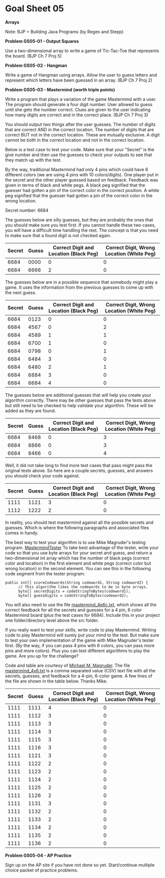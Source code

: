 # Goal Sheet 05

**Arrays**

Note: BJP = Building Java Programs (by Reges and Stepp)

**Problem GS05-01 - Output Squares**

Use a two-dimensional array to write a game of Tic-Tac-Toe that represents the board.  (BJP Ch 7 Proj 5)

**Problem GS05-02 - Hangman**

Write a game of Hangman using arrays.  Allow the user to guess letters and represent which letters have been guessed in an array.  (BJP Ch 7 Proj 2)

**Problem GS05-03 - Mastermind (worth triple points)**

Write a program that plays a variation of the game Mastermind with a user.  The program should generate a four digit number.  User allowed to guess until she gets the number correct.  Clues are given to the user indicating how many digits are correct and in the correct place.  (BJP Ch 7 Proj 3)

You should output two things after the user guesses.  The number of digits that are correct AND in the correct location.  The number of digits that are correct BUT not in the correct location.  These are mutually exclusive.  A digit cannot be both in the correct location and not in the correct location.

Below is a test case to test your code.  Make sure that your "Secret" is the give number and then use the guesses to check your outputs to see that they match up with the test.

By the way, traditional Mastermind had only 4 pins which could have 6 different colors (we are using 4 pins with 10 colors/digits).  One player put in the secret and the other player guessed based on feedback.  Feedback was given in terms of black and white pegs.  A black peg signified that the guesser had gotten a pin of the correct color in the correct position.  A white peg signified that the guesser had gotten a pin of the correct color in the wrong location.

Secret number: 6684

The guesses below are silly guesses, but they are probably the ones that you should make sure you test first.  If you cannot handle these two cases, you will have a difficult time handling the rest.  The concept is that you need to make sure that a found digit is not checked again.

Secret | Guess | Correct Digit and Location (Black Peg) | Correct Digit, Wrong Location (White Peg)
------ | ----- | -------------------------------------- | -----------------------------------------
6684 | 0000 | 0 | 0
6684 | 6666 | 2 | 0

The guesses below are in a possible sequence that somebody might play a game.  It uses the information from the previous guesses to come up with the next guess.

Secret | Guess | Correct Digit and Location (Black Peg) | Correct Digit, Wrong Location (White Peg)
------ | ----- | -------------------------------------- | -----------------------------------------
6684 | 0123 | 0 | 0
6684 | 4567 | 0 | 2
6684 | 4589 | 1 | 1
6684 | 6700 | 1 | 0
6684 | 0798 | 0 | 1
6684 | 6484 | 3 | 0
6684 | 6480 | 2 | 1
6684 | 6884 | 3 | 0
6684 | 6684 | 4 | 0

The guesses below are additional guesses that will help you create your algorithm correctly.  There may be other guesses that pass the tests above but still need to be checked to help validate your algorithm.  These will be added as they are found.

Secret | Guess | Correct Digit and Location (Black Peg) | Correct Digit, Wrong Location (White Peg)
------ | ----- | -------------------------------------- | -----------------------------------------
6684 | 8468 | 0 | 3
6684 | 8866 | 0 | 3
6684 | 8466 | 0 | 4

Well, it did not take long to find more test cases that pass might pass the original tests above.  So here are a couple secrets, guesses, and answers you should check your code against.

Secret | Guess | Correct Digit and Location (Black Peg) | Correct Digit, Wrong Location (White Peg)
------ | ----- | -------------------------------------- | -----------------------------------------
1111 | 1121 | 3 | 0
1112 | 1222 | 2 | 0

In reality, you should test mastermind against all the possible secrets and guesses.  Which is where the following paragraphs and associated files comes in handy.

The best way to test your algorithm is to use Mike Magruder's testing program.  [MastermindTester](https://github.com/MichaelTMiyoshi/JavaWithMiyoshi/blob/master/Problems/MastermindTester.java)  To take best advantage of the tester, write your code so that you use byte arrays for your secret and guess, and return a two-dimensional int array which has the number of black pegs (correct color and location) in the first element and white pegs (correct color but wrong location) in the second element.  You can see this in the following code segment from the tester program:

```
public int[] scoreCodewords(String codeword1, String codeword2) {
      // This algorithm likes the codewords to be in byte arrays.
      byte[] secretDigits = codeStringToBytes(codeword1);
      byte[] guessDigits = codeStringToBytes(codeword2);
```

You will also need to use the file [mastermind_4p6c.txt](https://github.com/MichaelTMiyoshi/JavaWithMiyoshi/blob/master/Problems/mastermind_4p6c.txt), which shows all the correct feedback for all the secrets and guesses for a 4 pin, 6 color Mastermind board (plus the test cases for 6684).  Include this in your project one folder/directory level above the src folder.

If you really want to test your skills, write code to play Mastermind.  Writing code to play Mastermind will surely put your mind to the test.  But make sure to test your own implementation of the game with Mike Magruder's tester first.  (By the way, if you can pass 4 pins with 6 colors, you can pass more pins and more colors).  Plus you can test different algorithms to play the game.  Are you up for the challenge?

Code and table are courtesy of [Michael M. Magruder](https://github.com/MikeMag).  The file [mastermind_4x6.txt](https://github.com/MichaelTMiyoshi/JavaWithMiyoshi/blob/master/Problems/mastermind_4x6.txt) is a comma separated value (CSV) text file with all the secrets, guesses, and feedback for a 4-pin, 6-color game.  A few lines of the file are shown in the table below.  Thanks Mike.

Secret | Guess | Correct Digit and Location (Black Peg) | Correct Digit, Wrong Location (White Peg)
------ | ----- | -------------------------------------- | -----------------------------------------
1111 | 1111 | 4 | 0
1111 | 1112 | 3 | 0
1111 | 1113 | 3 | 0
1111 | 1114 | 3 | 0
1111 | 1115 | 3 | 0
1111 | 1116 | 3 | 0
1111 | 1121 | 3 | 0
1111 | 1122 | 2 | 0
1111 | 1123 | 2 | 0
1111 | 1124 | 2 | 0
1111 | 1125 | 2 | 0
1111 | 1126 | 2 | 0
1111 | 1131 | 3 | 0
1111 | 1132 | 2 | 0
1111 | 1133 | 2 | 0
1111 | 1134 | 2 | 0
1111 | 1135 | 2 | 0
1111 | 1136 | 2 | 0

**Problem GS05-04 - AP Practice**

Sign up on the AP site if you have not done so yet.  Start/continue multiple choice packet of practice problems.
